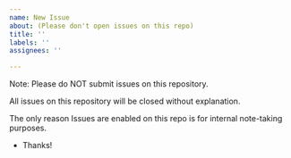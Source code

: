 ```yaml
---
name: New Issue
about: (Please don't open issues on this repo)
title: ''
labels: ''
assignees: ''

---
```


Note: Please do NOT submit issues on this repository.

All issues on this repository will be closed without explanation.

The only reason Issues are enabled on this repo is for internal note-taking purposes.

- Thanks!
